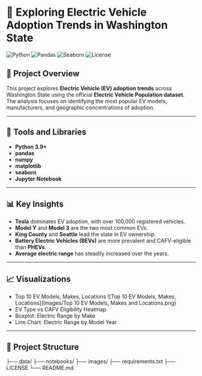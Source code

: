 # 🚗 Exploring Electric Vehicle Adoption Trends in Washington State

![Python](https://img.shields.io/badge/Python-3.9-blue)
![Pandas](https://img.shields.io/badge/Library-pandas-orange)
![Seaborn](https://img.shields.io/badge/Visualization-seaborn-blueviolet)
![License](https://img.shields.io/badge/License-MIT-green)

## 📘 Project Overview
This project explores **Electric Vehicle (EV) adoption trends** across Washington State using the official **Electric Vehicle Population dataset**.  
The analysis focuses on identifying the most popular EV models, manufacturers, and geographic concentrations of adoption.

---

## 🧰 Tools and Libraries
- **Python 3.9+**
- **pandas**
- **numpy**
- **matplotlib**
- **seaborn**
- **Jupyter Notebook**

---

## 📊 Key Insights
- **Tesla** dominates EV adoption, with over 100,000 registered vehicles.
- **Model Y** and **Model 3** are the two most common EVs.
- **King County** and **Seattle** lead the state in EV ownership.
- **Battery Electric Vehicles (BEVs)** are more prevalent and CAFV-eligible than **PHEVs**.
- **Average electric range** has steadily increased over the years.

---

## 📈 Visualizations
- Top 10 EV Models, Makes, Locations
![Top 10 EV Models, Makes, Locations](Images/Top 10 EV Models, Makes and Locations.png)
- EV Type vs CAFV Eligibility Heatmap  
- Boxplot: Electric Range by Make  
- Line Chart: Electric Range by Model Year  

---

## 📂 Project Structure
├── data/
├── notebooks/
├── images/
├── requirements.txt
├── LICENSE
└── README.md

